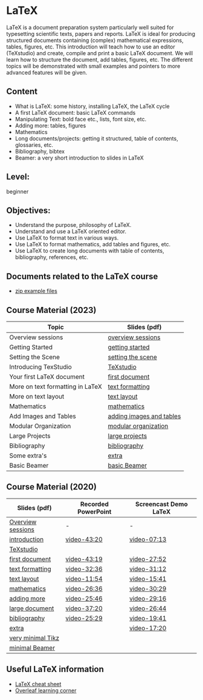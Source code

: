 # LaTeX

LaTeX is a document preparation system  particularly well suited for
typesetting scientific texts, papers and reports.  LaTeX is ideal for
producing structured documents containing
(complex) mathematical expressions, tables, figures, etc.
This introduction will teach how to use an editor (TeXstudio) and
create, compile and print a basic LaTeX document.
We will learn how to structure the document, add tables, figures, etc.
The different topics will be demonstrated with small examples and
pointers to more advanced features will be given. 

## Content
* What is LaTeX: some history, installing LaTeX, the LaTeX cycle
* A first LaTeX document: basic LaTeX commands
* Manipulating Text: bold face etc., lists, font size, etc.
* Adding more: tables, figures
* Mathematics
* Long documents/projects: getting it structured, table of contents, glossaries, etc. 
* Bibliography, bibtex
* Beamer: a very short introduction to slides in LaTeX

## Level: 
beginner

## Objectives:
* Understand the purpose, philosophy of LaTeX.
* Understand and use a LaTeX oriented editor.
* Use LaTeX to format text in various ways.
* Use LaTeX to format mathematics, add tables and figures, etc.
* Use LaTeX to create long documents with table of contents,
bibliography, references, etc.


## Documents related to the LaTeX course
* [zip example files](https://github.com/franklbvp/latex_intro/blob/main/docs/LatexDev.zip)

## Course Material (2023)

|Topic  | Slides (pdf) |
|------------ | -------------------- | 
| Overview sessions | [overview sessions](https://github.com/franklbvp/latex_intro/blob/main/docs/last/s00-LaTeX-CourseOverview.pdf)|
| Getting Started  | [getting started](https://github.com/franklbvp/latex_intro/blob/main/docs/last/s11-LaTeX-gettingStarted.pdf) |
| Setting the Scene | [setting the scene](https://github.com/franklbvp/latex_intro/blob/main/docs/last/s12-LaTeX-settingTheScene.pdf) |
| Introducing TexStudio | [TeXstudio](https://github.com/franklbvp/latex_intro/blob/main/docs/last/s13-LaTeX-texstudio.pdf) | 
| Your first LaTeX document |[first document](https://github.com/franklbvp/latex_intro/blob/main/docs/last/s14-LaTeX-firstDocument.pdf) | 
| More on text formatting in LaTeX | [text formatting](https://github.com/franklbvp/latex_intro/blob/main/docs/last/s15-LaTeX-textFormatting.pdf) | 
| More on text layout | [text layout](https://github.com/franklbvp/latex_intro/blob/main/docs/last/s16-LaTeX-textLayout.pdf) | 
| Mathematics | [mathematics](https://github.com/franklbvp/latex_intro/blob/main/docs/last/s21-LaTeX-mathematics.pdf) | 
| Add Images and Tables | [adding images and tables](https://github.com/franklbvp/latex_intro/blob/main/docs/last/s22-LaTeX-addImagesTables.pdf) |
| Modular Organization | [modular organization](https://github.com/franklbvp/latex_intro/blob/main/docs/last/s23-LaTeX-modularOrganization.pdf) | 
| Large Projects | [large projects](https://github.com/franklbvp/latex_intro/blob/main/docs/last/s24-LaTeX-largeProjects.pdf) |
| Bibliography | [bibliography](https://github.com/franklbvp/latex_intro/blob/main/docs/last/s25-LaTeX-bibliography.pdf) |
| Some extra's | [extra](https://github.com/franklbvp/latex_intro/blob/main/docs/last/s26-LaTeX-extra.pdf) | 
| Basic Beamer | [basic Beamer](https://github.com/franklbvp/latex_intro/blob/main/docs/last/s31-LaTeX-basics-beamer.pdf) | 

## Course Material (2020)

|Slides  (pdf) | Recorded PowerPoint | Screencast Demo LaTeX |
|------------ | -------------------- | -----------------------|
| [Overview sessions](https://github.com/franklbvp/latex_intro/blob/main/docs/s00-LaTeX-CourseOverview.pdf)| - | - |
|[introduction](https://github.com/franklbvp/latex_intro/blob/main/docs/s11-LaTeX-introduction.pdf) | [video-43:20](https://kuleuven.mediaspace.kaltura.com/media/s11-LaTeX-2020-introduction-nar/1_zsakbup2) | [video-07:13](https://kuleuven.mediaspace.kaltura.com/media/latex_intro_help/1_p5ao2q2p) |
|[TeXstudio](https://github.com/franklbvp/latex_intro/blob/main/docs/s1b-LaTeX-texstudio.pdf) | []() | []() |
|[first document](https://github.com/franklbvp/latex_intro/blob/main/docs/s12-LaTeX-firstDocument.pdf) | [video-43:19](https://kuleuven.mediaspace.kaltura.com/media/s12-LaTeX-2020-firstDocument-nar/1_ys7mif76) | [video-27:52](https://kuleuven.mediaspace.kaltura.com/media/latex_first_document/1_gr1gwk50) |
|[text formatting](https://github.com/franklbvp/latex_intro/blob/main/docs/s13-LaTeX-textFormatting.pdf) | [video-32:36](https://kuleuven.mediaspace.kaltura.com/media/s13-LaTeX-2020-textFormatting-nar/1_faw8i39v) | [video-31:12](https://kuleuven.mediaspace.kaltura.com/media/latex_text_manipulation/1_70oo9rn9) |
|[text layout](https://github.com/franklbvp/latex_intro/blob/main/docs/s14-LaTeX-textLayout.pdf) | [video-11:54](https://kuleuven.mediaspace.kaltura.com/media/s14-LaTeX-2020-textLayout-nar/1_0cddlnso) | [video-15:41](https://kuleuven.mediaspace.kaltura.com/media/latex_text_layout/1_721xp8yq) |
|[mathematics](https://github.com/franklbvp/latex_intro/blob/main/docs/s21-LaTeX-mathematics.pdf) | [video-26:36](https://kuleuven.mediaspace.kaltura.com/media/s21-LaTeX-2020-mathematics-nar/1_010bjizv) | [video-30:29](https://kuleuven.mediaspace.kaltura.com/media/latex_mathematics/1_liph3ws4) |
|[adding more](https://github.com/franklbvp/latex_intro/blob/main/docs/s22-LaTeX-addingMore.pdf) | [video-25:46](https://kuleuven.mediaspace.kaltura.com/media/s22-LaTeX-2020-addingMore-nar/1_zpi95499) | [video-29:16](https://kuleuven.mediaspace.kaltura.com/media/latex_include_more/1_mg8qvg5d) |
|[large document](https://github.com/franklbvp/latex_intro/blob/main/docs/s23-LaTeX-largeDocuments.pdf) | [video-37:20](https://kuleuven.mediaspace.kaltura.com/media/s23-LaTeX-2020-largeDocuments-nar/1_5loto9cs) | [video-26:44](https://kuleuven.mediaspace.kaltura.com/media/latex_large_document/1_v6ztutck) |
|[bibliography](https://github.com/franklbvp/latex_intro/blob/main/docs/s24-LaTeX-biblography.pdf) | [video-25:29](https://kuleuven.mediaspace.kaltura.com/media/s24-LaTeX-2020-biblography-nar/1_c0morv12) | [video-19:41](https://kuleuven.mediaspace.kaltura.com/media/latex_bibliography/1_81bl89g6) |
|[extra](https://github.com/franklbvp/latex_intro/blob/main/docs/s25-LaTeX-extra.pdf) | []() | [video-17:20](https://kuleuven.mediaspace.kaltura.com/media/latex_extra/1_n9inj0lk) |
|[very minimal Tikz](https://github.com/franklbvp/latex_intro/blob/main/docs/s34-LaTeX-graphics-tikz.pdf) | []() | []() |
|[minimal Beamer](https://github.com/franklbvp/latex_intro/blob/main/docs/s35-LaTeX-basics-beamer.pdf) | []() | []() |


## Useful LaTeX information
* [LaTeX cheat sheet](https://wch.github.io/latexsheet/latexsheet-a4.pdf)
* [Overleaf learning corner](https://www.overleaf.com/learn)

<!--
[comment]: # [bibliography](bibliography.md)
-->
